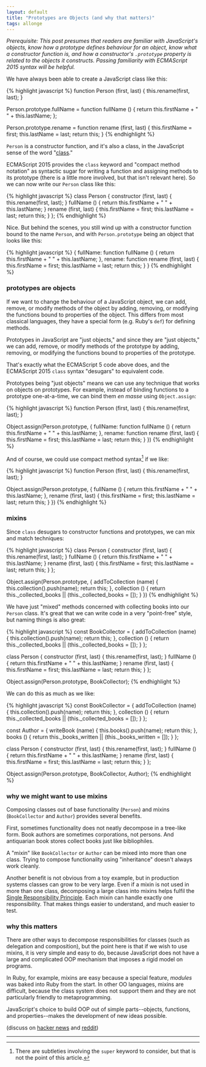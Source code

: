 ```yaml
---
layout: default
title: "Prototypes are Objects (and why that matters)"
tags: allonge
---
```


*Prerequisite: This post presumes that readers are familiar with JavaScript's objects, know how a prototype defines behaviour for an object, know what a constructor function is, and how a constructor's `.prototype` property is related to the objects it constructs. Passing familiarity with ECMAScript 2015 syntax will be  helpful.*

We have always been able to create a JavaScript class like this:

{% highlight javascript %}
function Person (first, last) {
  this.rename(first, last);
}

Person.prototype.fullName = function fullName () {
  return this.firstName + " " + this.lastName;
};


Person.prototype.rename = function rename (first, last) {
  this.firstName = first;
  this.lastName = last;
  return this;
}
{% endhighlight %}

`Person` is a constructor function, and it's also a class, in the JavaScript sense of the word "[class][class]."

[class]: http://raganwald.com/2015/05/11/javascript-classes.html

ECMAScript 2015 provides the `class` keyword and "compact method notation" as syntactic sugar for writing a function and assigning methods to its prototype (there is a little more involved, but that isn't relevant here). So we can now write our `Person` class like this:

{% highlight javascript %}
class Person {
  constructor (first, last) {
    this.rename(first, last);
  }
  fullName () {
    return this.firstName + " " + this.lastName;
  }
  rename (first, last) {
    this.firstName = first;
    this.lastName = last;
    return this;
  }
};
{% endhighlight %}

Nice. But behind the scenes, you still wind up with a constructor function bound to the name `Person`, and with `Person.prototype` being an object that looks like this:

{% highlight javascript %}
{
  fullName: function fullName () {
    return this.firstName + " " + this.lastName;
  },
  rename: function rename (first, last) {
    this.firstName = first;
    this.lastName = last;
    return this;
  }
}
{% endhighlight %}

### prototypes are objects

If we want to change the behaviour of a JavaScript object, we can add, remove, or modify methods of the object by adding, removing, or modifying the functions bound to properties of the object. This differs from most classical languages, they have a special form (e.g. Ruby's `def`) for defining methods.

Prototypes in JavaScript are "just objects," and since they are "just objects," we can add, remove, or modify methods of the prototype by adding, removing, or modifying the functions bound to properties of the prototype.

That's exactly what the ECMAScript 5 code above does, and the ECMAScript 2015 `class` syntax "desugars" to equivalent code.

Prototypes being "just objects" means we can use any technique that works on objects on prototypes. For example, instead of binding functions to a prototype one-at-a-time, we can bind them *en masse* using `Object.assign`:

{% highlight javascript %}
function Person (first, last) {
  this.rename(first, last);
}

Object.assign(Person.prototype, {
  fullName: function fullName () {
    return this.firstName + " " + this.lastName;
  },
  rename: function rename (first, last) {
    this.firstName = first;
    this.lastName = last;
    return this;
  }
})
{% endhighlight %}

And of course, we could use compact method syntax[^super] if we like:

{% highlight javascript %}
function Person (first, last) {
  this.rename(first, last);
}

Object.assign(Person.prototype, {
  fullName () {
    return this.firstName + " " + this.lastName;
  },
  rename (first, last) {
    this.firstName = first;
    this.lastName = last;
    return this;
  }
})
{% endhighlight %}

[^super]: There are subtleties involving the `super` keyword to consider, but that is not the point of this article.

### mixins

Since `class` desugars to constructor functions and prototypes, we can mix and match techniques:

{% highlight javascript %}
class Person {
  constructor (first, last) {
    this.rename(first, last);
  }
  fullName () {
    return this.firstName + " " + this.lastName;
  }
  rename (first, last) {
    this.firstName = first;
    this.lastName = last;
    return this;
  }
};

Object.assign(Person.prototype, {
  addToCollection (name) {
    this.collection().push(name);
    return this;
  },
  collection () {
    return this._collected_books || (this._collected_books = []);
  }
})
{% endhighlight %}

We have just "mixed" methods concerned with collecting books into our `Person` class. It's great that we can write code in a very "point-free" style, but naming things is also great:

{% highlight javascript %}
const BookCollector = {
  addToCollection (name) {
    this.collection().push(name);
    return this;
  },
  collection () {
    return this._collected_books || (this._collected_books = []);
  }
};

class Person {
  constructor (first, last) {
    this.rename(first, last);
  }
  fullName () {
    return this.firstName + " " + this.lastName;
  }
  rename (first, last) {
    this.firstName = first;
    this.lastName = last;
    return this;
  }
};

Object.assign(Person.prototype, BookCollector);
{% endhighlight %}

We can do this as much as we like:

{% highlight javascript %}
const BookCollector = {
  addToCollection (name) {
    this.collection().push(name);
    return this;
  },
  collection () {
    return this._collected_books || (this._collected_books = []);
  }
};

const Author = {
  writeBook (name) {
    this.books().push(name);
    return this;
  },
  books () {
    return this._books_written || (this._books_written = []);
  }
};

class Person {
  constructor (first, last) {
    this.rename(first, last);
  }
  fullName () {
    return this.firstName + " " + this.lastName;
  }
  rename (first, last) {
    this.firstName = first;
    this.lastName = last;
    return this;
  }
};

Object.assign(Person.prototype, BookCollector, Author);
{% endhighlight %}

### why we might want to use mixins

Composing classes out of base functionality (`Person`) and mixins (`BookCollector` and `Author`) provides several benefits.

First, sometimes functionality does not neatly decompose in a tree-like form. Book authors are sometimes corporations, not persons. And antiquarian book stores collect books just like bibliophiles.

A "mixin" like `BookCollector` or `Author` can be mixed into more than one class. Trying to compose functionality using "inheritance" doesn't always work cleanly.

Another benefit is not obvious from a toy example, but in production systems classes can grow to be very large. Even if a mixin is not used in more than one class, decomposing a large class into mixins helps fulfil the [Single Responsibility Principle]. Each mixin can handle exactly one responsibility. That makes things easier to understand, and much easier to test.

[Single Responsibility Principle]:https://en.wikipedia.org/wiki/Single_responsibility_principle

### why this matters

There are other ways to decompose responsibilities for classes (such as delegation and composition), but the point here is that if we wish to use mixins, it is very simple and easy to do, because JavaScript does not have a large and complicated OOP mechanism that imposes a rigid model on programs.

In Ruby, for example, mixins are easy because a special feature, *modules* was baked into Ruby from the start. In other OO languages, mixins are difficult, because the class system does not support them and they are not particularly friendly to metaprogramming.

JavaScript's choice to build OOP out of simple parts--objects, functions, and properties--makes the development of new ideas possible.

(discuss on [hacker news](https://news.ycombinator.com/item?id=9713076) and [reddit](http://www.reddit.com/r/javascript/comments/39bgl9/prototypes_are_objects_and_why_that_matters/))

---

[^iife]: "Immediately Invoked Function Expressions"
[ja6]: https://leanpub.com/javascriptallongesix
